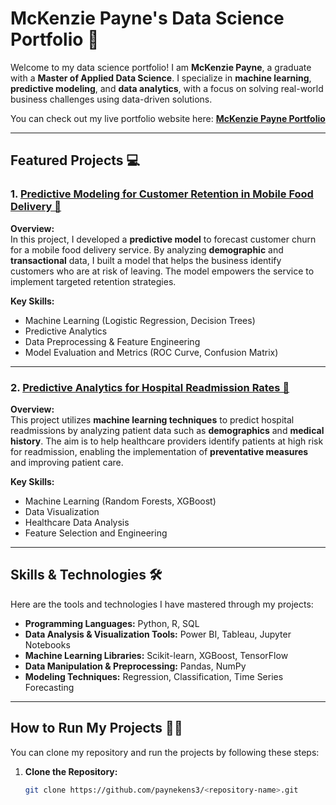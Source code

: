 # McKenzie Payne's Data Science Portfolio 💖

Welcome to my data science portfolio! I am **McKenzie Payne**, a graduate with a **Master of Applied Data Science**. I specialize in **machine learning**, **predictive modeling**, and **data analytics**, with a focus on solving real-world business challenges using data-driven solutions.

You can check out my live portfolio website here: [**McKenzie Payne Portfolio**](https://paynekens3.github.io)

---

## Featured Projects 💻

### 1. [Predictive Modeling for Customer Retention in Mobile Food Delivery 🍔](https://github.com/paynekens3/Predictive-Modeling-for-Customer-Retention-in-Mobile-Food-Delivery)

**Overview:**  
In this project, I developed a **predictive model** to forecast customer churn for a mobile food delivery service. By analyzing **demographic** and **transactional** data, I built a model that helps the business identify customers who are at risk of leaving. The model empowers the service to implement targeted retention strategies.

**Key Skills:**  
- Machine Learning (Logistic Regression, Decision Trees)  
- Predictive Analytics  
- Data Preprocessing & Feature Engineering  
- Model Evaluation and Metrics (ROC Curve, Confusion Matrix)

---

### 2. [Predictive Analytics for Hospital Readmission Rates 🏥](https://github.com/paynekens3/-Predictive-Analytics-for-Hospital-Readmission-Rates-)

**Overview:**  
This project utilizes **machine learning techniques** to predict hospital readmissions by analyzing patient data such as **demographics** and **medical history**. The aim is to help healthcare providers identify patients at high risk for readmission, enabling the implementation of **preventative measures** and improving patient care.

**Key Skills:**  
- Machine Learning (Random Forests, XGBoost)  
- Data Visualization  
- Healthcare Data Analysis  
- Feature Selection and Engineering

---

## Skills & Technologies 🛠️

Here are the tools and technologies I have mastered through my projects:

- **Programming Languages:** Python, R, SQL
- **Data Analysis & Visualization Tools:** Power BI, Tableau, Jupyter Notebooks
- **Machine Learning Libraries:** Scikit-learn, XGBoost, TensorFlow
- **Data Manipulation & Preprocessing:** Pandas, NumPy
- **Modeling Techniques:** Regression, Classification, Time Series Forecasting

---

## How to Run My Projects 🏃‍♀️

You can clone my repository and run the projects by following these steps:

1. **Clone the Repository:**
   ```bash
   git clone https://github.com/paynekens3/<repository-name>.git



